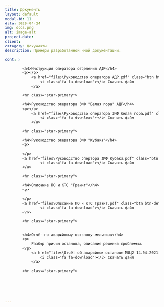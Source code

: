 ```yaml
---
title: Документы
layout: default
modal-id: 11
date: 2025-04-24
img: docs.png
alt: image-alt
project-date: 
client: 
category: Документы
description: Примеры разработанной мной документации.

cont: >

        <h4>Инструкция оператора отделения АДР</h4>
        <p></p>
            <a href="files\Руководство оператора АДР.pdf" class="btn btn-default">
                <i class="fa fa-download"></i> Скачать файл
            </a>

        <hr class="star-primary">

        <h4>Руководство оператора ЗИФ "Белая гора" АДР</h4>
        <p></p>
            <a href="files\Руководство оператора ЗИФ белая гора.pdf" class="btn btn-default">
                <i class="fa fa-download"></i> Скачать файл
            </a>

        <hr class="star-primary">

        <h4>Руководство оператора ЗИФ "Кубака"</h4>
        <p> 
            
        </p>
        <a href="files\Руководство опертора ЗИФ Кубака.pdf" class="btn btn-default">
                <i class="fa fa-download"></i> Скачать файл
        </a>

        <hr class="star-primary">

        <h4>Описание ПО и КТС "Гранит"</h4>
        <p> 
            
        </p>
        <a href="files\Описание ПО и КТС Гранит.pdf" class="btn btn-default">
                <i class="fa fa-download"></i> Скачать файл
        </a>

        <hr class="star-primary">

  
        <h4>Отчёт по аварийному останову мельницы</h4>
        <p> 
            Разбор причин останова, описание решения проблеммы.
        </p>
            <a href="files\Отчёт об аварийном останове МШЦ2 14.04.2021.pdf" class="btn btn-default">
                <i class="fa fa-download"></i> Скачать файл
            </a>
 
        <hr class="star-primary">



  


---
```

